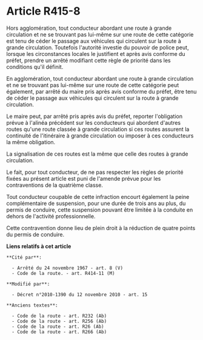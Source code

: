 # Article R415-8

Hors agglomération, tout conducteur abordant une route à grande circulation et ne se trouvant pas lui-même sur une route de
cette catégorie est tenu de céder le passage aux véhicules qui circulent sur la route à grande circulation. Toutefois
l'autorité investie du pouvoir de police peut, lorsque les circonstances locales le justifient et après avis conforme du
préfet, prendre un arrêté modifiant cette règle de priorité dans les conditions qu'il définit. 

En agglomération, tout conducteur abordant une route à grande circulation et ne se trouvant pas lui-même sur une route de
cette catégorie peut également, par arrêté du maire pris après avis conforme du préfet, être tenu de céder le passage aux
véhicules qui circulent sur la route à grande circulation. 

Le maire peut, par arrêté pris après avis du préfet, reporter l'obligation prévue à l'alinéa précédent sur les conducteurs
qui abordent d'autres routes qu'une route classée à grande circulation si ces routes assurent la continuité de l'itinéraire à
grande circulation ou imposer à ces conducteurs la même obligation. 

La signalisation de ces routes est la même que celle des routes à grande circulation. 

Le fait, pour tout conducteur, de ne pas respecter les règles de priorité fixées au présent article est puni de l'amende
prévue pour les contraventions de la quatrième classe. 

Tout conducteur coupable de cette infraction encourt également la peine complémentaire de suspension, pour une durée de trois
ans au plus, du permis de conduire, cette suspension pouvant être limitée à la conduite en dehors de l'activité
professionnelle. 

Cette contravention donne lieu de plein droit à la réduction de quatre points du permis de conduire.

**Liens relatifs à cet article**

	**Cité par**:

	  - Arrêté du 24 novembre 1967 - art. 8 (V)
	  - Code de la route. - art. R414-11 (M)

	**Modifié par**:

	  - Décret n°2010-1390 du 12 novembre 2010 - art. 15

	**Anciens textes**:

	  - Code de la route - art. R232 (Ab)
	  - Code de la route - art. R256 (Ab)
	  - Code de la route - art. R26 (Ab)
	  - Code de la route - art. R266 (Ab)
